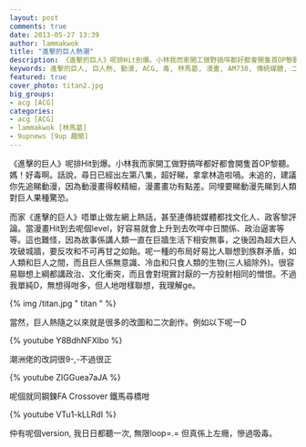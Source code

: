```yaml
---
layout: post
comments: true
date: 2013-05-27 13:39
author: lammakwok
title: "進擊的巨人熱潮"
description: 《進擊的巨人》呢排Hit到爆。小林我而家開工做野搞咩都好都會開隻首OP黎聽。媽！好毒啊。話說，尋日已經出左第八集，超好睇，拿拿林造啦喎。未追的，建議你先追睇動漫，因為動漫畫得較精細，漫畫畫功有點差。同埋要睇動漫先睇到人類對巨人果種驚恐。
keywords: 進擊的巨人, 巨人熱, 動漫, ACG, 毒, 林馬葛, 漫畫, AM730, 傳統媒體, 二次創作
featured: true
cover_photo: titan2.jpg
big_groups: 
- acg [ACG]
categories: 
- acg [ACG]
- lammakwok [林馬葛]
- 9upnews [9up 趣聞]
---
```

《進擊的巨人》呢排Hit到爆。小林我而家開工做野搞咩都好都會開隻首OP黎聽。媽！好毒啊。話說，尋日已經出左第八集，超好睇，拿拿林造啦喎。未追的，建議你先追睇動漫，因為動漫畫得較精細，漫畫畫功有點差。同埋要睇動漫先睇到人類對巨人果種驚恐。

而家《進擊的巨人》唔單止做左網上熱話，甚至連傳統媒體都找文化人、政客黎評論。當漫畫Hit到去呢個level，好容易就會上升到去吹咩中日關係、政治逼害等等。這也難怪，因為故事係講人類一直在巨牆生活下相安無事，之後因為超大巨人攻破城牆，要反攻和不可再甘之如飴。呢一種的布局好易比人聯想到族群矛盾，如人類和巨人之間，而且巨人係無意識、冷血和只食人類的生物(三人組除外)。很容易聯想上綱都講政治、文化衝突，而且會對現實討厭的一方投射相同的憎恨。不過我單純D，無想得咁多，但人地咁樣聯想，我理解ge。

<!-- more -->

{% img /titan.jpg " titan " %}

當然，巨人熱隨之以來就是很多的改圖和二次創作。例如以下呢一D

{% youtube Y8BdhNFXlbo %}

潮洲佬的改詞很9-,-不過很正

{% youtube ZIGGuea7aJA %}

呢個就同鋼鍊FA Crossover 鐵馬尋橋咁

{% youtube VTu1-kLLRdI %}

仲有呢個version, 我日日都聽一次, 無限loop=.= 但真係上左癮，慘過吸毒。